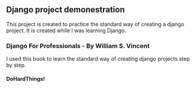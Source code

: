 ## Django project demonestration

This project is created to practice the standard way of creating a django project. It is created while I was learning Django.

### Django For Professionals - By William S. Vincent

I used this book to learn the standard way of creating django projects step by step.


#### DoHardThings!
